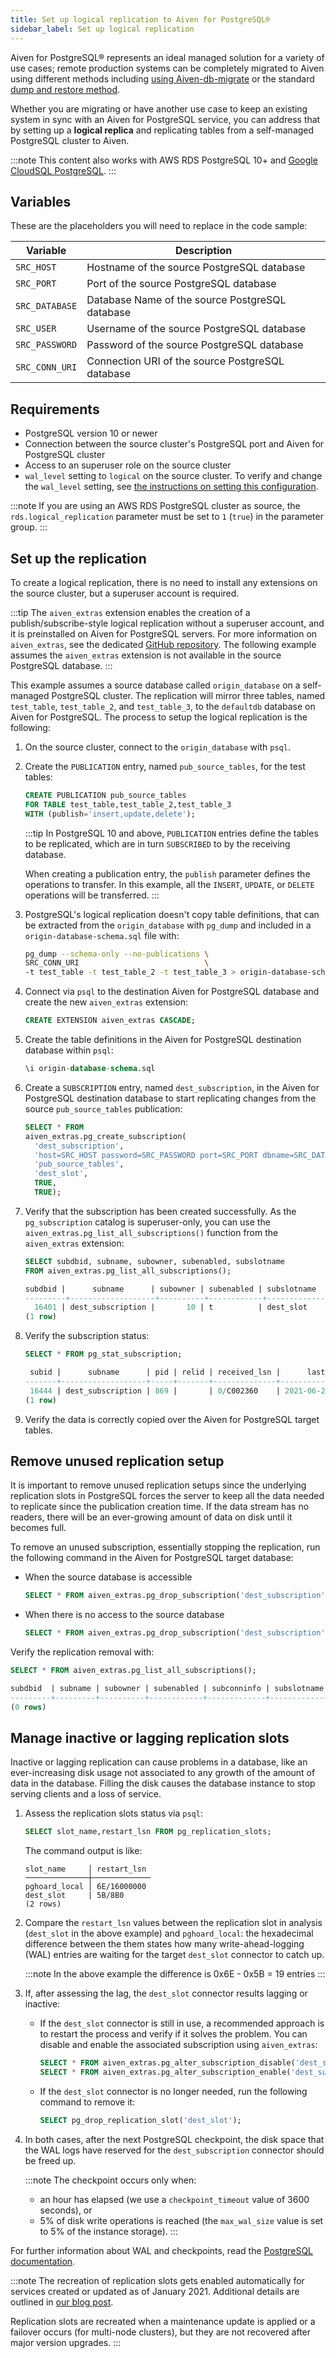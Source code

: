 ```yaml
---
title: Set up logical replication to Aiven for PostgreSQL®
sidebar_label: Set up logical replication
---
```


Aiven for PostgreSQL® represents an ideal managed solution for a variety of use cases; remote production systems can be completely migrated to Aiven using different methods including [using Aiven-db-migrate](migrate-aiven-db-migrate) or the standard [dump and restore method](migrate-pg-dump-restore).

Whether you are migrating or have another use case to keep an existing
system in sync with an Aiven for PostgreSQL service, you can address that by setting up a
**logical replica** and replicating tables from a self-managed PostgreSQL cluster to Aiven.

:::note
This content also works with AWS RDS PostgreSQL 10+ and
[Google CloudSQL PostgreSQL](https://cloud.google.com/sql/docs/release-notes#August_30_2021).
:::

## Variables

These are the placeholders you will need to replace in the code sample:

| Variable       | Description                                      |
| -------------- | ------------------------------------------------ |
| `SRC_HOST`     | Hostname of the source PostgreSQL database       |
| `SRC_PORT`     | Port of the source PostgreSQL database           |
| `SRC_DATABASE` | Database Name of the source PostgreSQL database  |
| `SRC_USER`     | Username of the source PostgreSQL database       |
| `SRC_PASSWORD` | Password of the source PostgreSQL database       |
| `SRC_CONN_URI` | Connection URI of the source PostgreSQL database |

## Requirements

-   PostgreSQL version 10 or newer
-   Connection between the source cluster's PostgreSQL port and Aiven
    for PostgreSQL cluster
-   Access to an superuser role on the source cluster
-   `wal_level` setting to `logical` on the source cluster. To verify
    and change the `wal_level` setting, see
    [the instructions on setting this configuration](/docs/products/postgresql/howto/migrate-aiven-db-migrate#pg_migrate_wal).

:::note
If you are using an AWS RDS PostgreSQL cluster as source, the
`rds.logical_replication` parameter must be set to `1` (`true`) in the
parameter group.
:::

## Set up the replication

To create a logical replication, there is no need to install any
extensions on the source cluster, but a superuser account is required.

:::tip
The `aiven_extras` extension enables the creation of a
publish/subscribe-style logical replication without a superuser account,
and it is preinstalled on Aiven for PostgreSQL servers. For more information on
`aiven_extras`, see the dedicated [GitHub
repository](https://github.com/aiven/aiven-extras). The following
example assumes the `aiven_extras` extension is not available in the
source PostgreSQL database.
:::

This example assumes a source database called `origin_database` on a
self-managed PostgreSQL cluster. The replication will mirror three
tables, named `test_table`, `test_table_2`, and `test_table_3`, to the
`defaultdb` database on Aiven for PostgreSQL. The process to setup the
logical replication is the following:

1.  On the source cluster, connect to the `origin_database` with `psql`.

1.  Create the `PUBLICATION` entry, named `pub_source_tables`, for the
    test tables:

    ```sql
    CREATE PUBLICATION pub_source_tables
    FOR TABLE test_table,test_table_2,test_table_3
    WITH (publish='insert,update,delete');
    ```

    :::tip
    In PostgreSQL 10 and above, `PUBLICATION` entries define the tables
    to be replicated, which are in turn `SUBSCRIBED` to by the receiving
    database.

    When creating a publication entry, the `publish` parameter defines
    the operations to transfer. In this example, all the `INSERT`,
    `UPDATE`, or `DELETE` operations will be transferred.
    :::

1.  PostgreSQL's logical replication doesn't copy table definitions,
    that can be extracted from the `origin_database` with `pg_dump` and
    included in a `origin-database-schema.sql` file with:

    ```bash
    pg_dump --schema-only --no-publications \
    SRC_CONN_URI                            \
    -t test_table -t test_table_2 -t test_table_3 > origin-database-schema.sql
    ```

1.  Connect via `psql` to the destination Aiven for PostgreSQL database
    and create the new `aiven_extras` extension:

    ```sql
    CREATE EXTENSION aiven_extras CASCADE;
    ```

1.  Create the table definitions in the Aiven for PostgreSQL destination
    database within `psql`:

    ```sql
    \i origin-database-schema.sql
    ```

1.  Create a `SUBSCRIPTION` entry, named `dest_subscription`, in the
    Aiven for PostgreSQL destination database to start replicating
    changes from the source `pub_source_tables` publication:

    ```sql
    SELECT * FROM
    aiven_extras.pg_create_subscription(
      'dest_subscription',
      'host=SRC_HOST password=SRC_PASSWORD port=SRC_PORT dbname=SRC_DATABASE user=SRC_USER',
      'pub_source_tables',
      'dest_slot',
      TRUE,
      TRUE);
    ```

1.  Verify that the subscription has been created successfully. As the
    `pg_subscription` catalog is superuser-only, you can use the
    `aiven_extras.pg_list_all_subscriptions()` function from the
    `aiven_extras` extension:

    ```sql
    SELECT subdbid, subname, subowner, subenabled, subslotname
    FROM aiven_extras.pg_list_all_subscriptions();

    subdbid |      subname      | subowner | subenabled | subslotname
    ---------+-------------------+----------+------------+-------------
      16401 | dest_subscription |       10 | t          | dest_slot
    (1 row)
    ```

1.  Verify the subscription status:

    ```sql
    SELECT * FROM pg_stat_subscription;

     subid |      subname      | pid | relid | received_lsn |      last_msg_send_time       |     last_msg_receipt_time     | latest_end_lsn |        latest_end_time
    -------+-------------------+-----+-------+--------------+-------------------------------+-------------------------------+----------------+-------------------------------
     16444 | dest_subscription | 869 |       | 0/C002360    | 2021-06-25 12:06:59.570865+00 | 2021-06-25 12:06:59.571295+00 | 0/C002360      | 2021-06-25 12:06:59.570865+00
    (1 row)
    ```

1.  Verify the data is correctly copied over the Aiven for PostgreSQL target tables.

## Remove unused replication setup

It is important to remove unused replication setups since the
underlying replication slots in PostgreSQL forces the server to keep all
the data needed to replicate since the publication creation time. If the
data stream has no readers, there will be an ever-growing amount of data
on disk until it becomes full.

To remove an unused subscription, essentially stopping the replication,
run the following command in the Aiven for PostgreSQL target database:

- When the source database is accessible

    ```sql
    SELECT * FROM aiven_extras.pg_drop_subscription('dest_subscription');
    ```

- When there is no access to the source database

    ```sql
    SELECT * FROM aiven_extras.pg_drop_subscription('dest_subscription', FALSE);
    ```

Verify the replication removal with:

```sql
SELECT * FROM aiven_extras.pg_list_all_subscriptions();

subdbid  | subname | subowner | subenabled | subconninfo | subslotname | subsynccommit | subpublications
---------+---------+----------+------------+-------------+-------------+---------------+-----------------
(0 rows)
```

## Manage inactive or lagging replication slots

Inactive or lagging replication can cause problems in a database, like
an ever-increasing disk usage not associated to any growth of the amount
of data in the database. Filling the disk causes the database instance
to stop serving clients and a loss of service.

1.  Assess the replication slots status via `psql`:

    ```sql
    SELECT slot_name,restart_lsn FROM pg_replication_slots;
    ```

    The command output is like:

    ```text
    slot_name     │ restart_lsn
    ──────────────┼─────────────
    pghoard_local │ 6E/16000000
    dest_slot     | 5B/8B0
    (2 rows)
    ```

1.  Compare the `restart_lsn` values between the replication slot in
    analysis (`dest_slot` in the above example) and `pghoard_local`: the
    hexadecimal difference between the them states how many
    write-ahead-logging (WAL) entries are waiting for the target
    `dest_slot` connector to catch up.

    :::note
    In the above example the difference is 0x6E - 0x5B = 19 entries
    :::

1.  If, after assessing the lag, the `dest_slot` connector results
    lagging or inactive:

    -   If the `dest_slot` connector is still in use, a recommended
        approach is to restart the process and verify if it solves the
        problem. You can disable and enable the associated subscription
        using `aiven_extras`:

        ```sql
        SELECT * FROM aiven_extras.pg_alter_subscription_disable('dest_subscription');
        SELECT * FROM aiven_extras.pg_alter_subscription_enable('dest_subscription');
        ```

    -   If the `dest_slot` connector is no longer needed, run the
        following command to remove it:

        ```sql
        SELECT pg_drop_replication_slot('dest_slot');
        ```

1.  In both cases, after the next PostgreSQL checkpoint, the disk space
    that the WAL logs have reserved for the `dest_subscription`
    connector should be freed up.

    :::note
    The checkpoint occurs only when:
    -   an hour has elapsed (we use a `checkpoint_timeout` value of
        3600 seconds), or
    -   5% of disk write operations is reached (the `max_wal_size`
        value is set to 5% of the instance storage).
    :::

For further information about WAL and checkpoints, read the [PostgreSQL
documentation](https://www.postgresql.org/docs/current/wal-configuration.html).

:::note
The recreation of replication slots gets enabled automatically for
services created or updated as of January 2021. Additional details are
outlined in [our blog
post](https://aiven.io/blog/aiven-for-pg-recreates-logical-replication-slots).

Replication slots are recreated when a maintenance update is applied or
a failover occurs (for multi-node clusters), but they are not recovered
after major version upgrades.
:::
